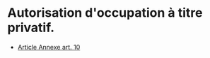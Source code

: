 # Autorisation d'occupation à titre privatif.

- [Article Annexe art. 10](article-annexe-art-10.md)
